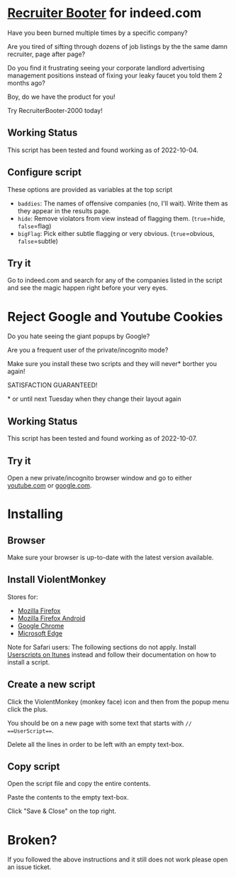 # [Recruiter Booter](https://github.com/msd/recruiter-booter/raw/main/recruiter-booter.js) for indeed.com

Have you been burned multiple times by a specific company?

Are you tired of sifting through dozens of job listings by the the same damn
recruiter, page after page?

Do you find it frustrating seeing your corporate landlord advertising management
positions instead of fixing your leaky faucet you told them 2 months ago?

Boy, do we have the product for you!

Try RecruiterBooter-2000 today!

## Working Status

This script has been tested and found working as of 2022-10-04.

## Configure script

These options are provided as variables at the top script

* `baddies`: The names of offensive companies (no, I'll wait). Write them as they appear in the results page.
* `hide`: Remove violators from view instead of flagging them. (`true`=hide, `false`=flag)
* `bigFlag`: Pick either subtle flagging or very obvious. (`true`=obvious, `false`=subtle)

## Try it

Go to indeed.com and search for any of the companies listed
in the script and see the magic happen right before your very eyes.

# Reject Google and Youtube Cookies

Do you hate seeing the giant popups by Google?

Are you a frequent user of the private/incognito mode?

Make sure you install these two scripts and they will never\* borther you again!

SATISFACTION GUARANTEED!

\* or until next Tuesday when they change their layout again

## Working Status

This script has been tested and found working as of 2022-10-07.

## Try it

Open a new private/incognito browser window and go to either [youtube.com](https://youtube.com)
or [google.com](https://google.com).

# Installing

## Browser

Make sure your browser is up-to-date with the latest version available.

## Install ViolentMonkey

Stores for:

* [Mozilla Firefox](https://addons.mozilla.org/en-US/firefox/addon/violentmonkey/)
* [Mozilla Firefox Android](https://addons.mozilla.org/en-US/android/addon/violentmonkey/)
* [Google Chrome](https://chrome.google.com/webstore/detail/violentmonkey/jinjaccalgkegednnccohejagnlnfdag)
* [Microsoft Edge](https://microsoftedge.microsoft.com/addons/detail/violentmonkey/eeagobfjdenkkddmbclomhiblgggliao) 

Note for Safari users: The following sections do not apply. Install [Userscripts on Itunes](https://itunes.apple.com/us/app/userscripts/id1463298887) instead and follow their documentation on how to install a script.

## Create a new script

Click the ViolentMonkey (monkey face) icon and then from the popup menu click the plus.

You should be on a new page with some text that starts with `// ==UserScript==`.

Delete all the lines in order to be left with an empty text-box.

## Copy script

Open the script file and copy the entire contents.

Paste the contents to the empty text-box.

Click "Save & Close" on the top right.

# Broken?

If you followed the above instructions and it still does not work please open an issue ticket.
